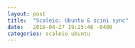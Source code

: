 ```yaml
---
layout: post
title:  "Scaleio: Ubuntu & scini sync"
date:   2016-04-27 19:25:46 -0400
categories: scaleio ubuntu
---
```


